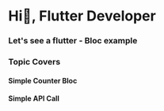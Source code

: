 <h1>Hi👋, Flutter Developer</h1>
<h3>Let's see a flutter - Bloc example </h3>

<h3>Topic Covers </h3>
<h4> Simple Counter Bloc</h4>
<h4> Simple API Call</h4>



